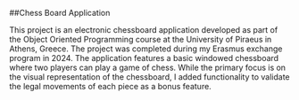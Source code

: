 ##Chess Board Application

This project is an electronic chessboard application developed as part of the Object Oriented Programming course at the University of Piraeus in Athens, Greece. 
The project was completed during my Erasmus exchange program in 2024.
The application features a basic windowed chessboard where two players can play a game of chess. 
While the primary focus is on the visual representation of the chessboard, I added functionality to validate the legal movements of each piece as a bonus feature.
